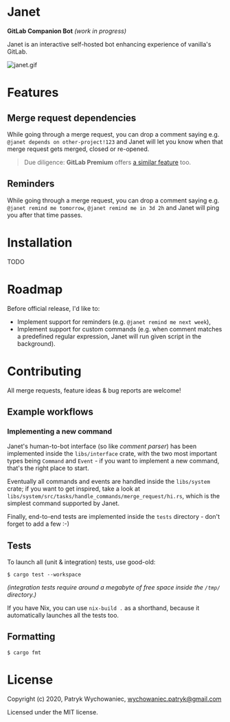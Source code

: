 # Janet

**GitLab Companion Bot** _(work in progress)_

Janet is an interactive self-hosted bot enhancing experience of vanilla's GitLab.

![janet.gif](https://media1.giphy.com/media/xUOxeRRkTYdQJfyy2Y/giphy.gif)

# Features

## Merge request dependencies

While going through a merge request, you can drop a comment saying e.g. `@janet depends on other-project!123` and Janet
will let you know when that merge request gets merged, closed or re-opened.

> Due diligence: **GitLab Premium** offers [a similar feature](https://docs.gitlab.com/ee/user/project/merge_requests/merge_request_dependencies.html) too.

## Reminders

While going through a merge request, you can drop a comment saying e.g. `@janet remind me tomorrow`,
`@janet remind me in 3d 2h` and Janet will ping you after that time passes.

# Installation

TODO

# Roadmap

Before official release, I'd like to:

- Implement support for reminders (e.g. `@janet remind me next week`),
- Implement support for custom commands (e.g. when comment matches a predefined regular expression, Janet will run given
  script in the background).

# Contributing

All merge requests, feature ideas & bug reports are welcome!

## Example workflows

### Implementing a new command

Janet's human-to-bot interface (so like _comment parser_) has been implemented inside the `libs/interface` crate, with
the two most important types being `Command` and `Event` - if you want to implement a new command, that's the right
place to start.

Eventually all commands and events are handled inside the `libs/system` crate; if you want to get inspired, take a look
at `libs/system/src/tasks/handle_commands/merge_request/hi.rs`, which is the simplest command supported by Janet.

Finally, end-to-end tests are implemented inside the `tests` directory - don't forget to add a few :-)

## Tests

To launch all (unit & integration) tests, use good-old:

```shell
$ cargo test --workspace
```

_(integration tests require around a megabyte of free space inside the `/tmp/` directory.)_

If you have Nix, you can use `nix-build .` as a shorthand, because it automatically launches all the tests too.

## Formatting

```shell
$ cargo fmt
```

# License

Copyright (c) 2020, Patryk Wychowaniec, <wychowaniec.patryk@gmail.com>

Licensed under the MIT license.